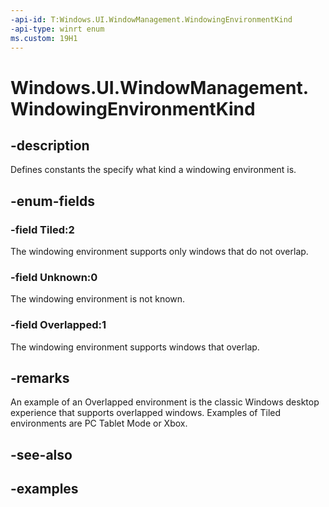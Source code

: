 ```yaml
---
-api-id: T:Windows.UI.WindowManagement.WindowingEnvironmentKind
-api-type: winrt enum
ms.custom: 19H1
---
```


<!-- Enumeration syntax.
public enum WindowingEnvironmentKind : int 
-->

# Windows.UI.WindowManagement.WindowingEnvironmentKind

## -description

Defines constants the specify what kind a windowing environment is.

## -enum-fields

### -field Tiled:2

The windowing environment supports only windows that do not overlap.

### -field Unknown:0

The windowing environment is not known.

### -field Overlapped:1

The windowing environment supports windows that overlap.

## -remarks

An example of an Overlapped environment is the classic Windows desktop experience that supports overlapped windows. Examples of Tiled environments are PC Tablet Mode or Xbox.

## -see-also

## -examples




